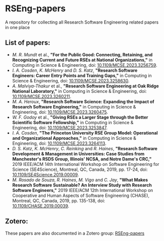 # RSEng-papers
A repository for collecting all Research Software Engineering related papers in one place

## List of papers:
- *M. R. Mundt* et al., **"For the Public Good: Connecting, Retaining, and Recognizing Current and Future RSEs at National Organizations,"** in Computing in Science & Engineering, doi: [10.1109/MCSE.2023.3256759](https://doi.org/10.1109/MCSE.2023.3256759).
- *I. A. Cosden*, *K. McHenry* and *D. S. Katz*, **"Research Software Engineers: Career Entry Points and Training Gaps,"** in Computing in Science & Engineering, doi: [10.1109/MCSE.2023.3258630](https://doi.org/10.1109/MCSE.2023.3258630).
- *A. Malviya-Thakur* et al., **"Research Software Engineering at Oak Ridge National Laboratory,"** in Computing in Science & Engineering, doi: [10.1109/MCSE.2023.3260211](https://doi.org/10.1109/MCSE.2023.3260211).
- *M. A. Heroux*, **"Research Software Science: Expanding the Impact of Research Software Engineering,"** in Computing in Science & Engineering, doi: [10.1109/MCSE.2023.3260475](https://doi.org/10.1109/MCSE.2023.3260475).
- *W. F. Godoy* et al., **"Giving RSEs a Larger Stage through the Better Scientific Software Fellowship,"** in Computing in Science & Engineering, doi: [10.1109/MCSE.2023.3253847](https://doi.org/10.1109/MCSE.2023.3253847).
- *I. A. Cosden*, **"The Princeton University RSE Group Model: Operational and Organizational Approaches,"** in Computing in Science & Engineering, doi: [10.1109/MCSE.2023.3264113](https://doi.org/10.1109/MCSE.2023.3264113).
- *D. S. Katz*, *K. McHenry*, *C. Reinking* and *R. Haines*, **"Research Software Development & Management in Universities: Case Studies from Manchester's RSDS Group, Illinois' NCSA, and Notre Dame's CRC,"** 2019 IEEE/ACM 14th International Workshop on Software Engineering for Science (SE4Science), Montreal, QC, Canada, 2019, pp. 17-24, doi: [10.1109/SE4Science.2019.00009](https://doi.org/10.1109/SE4Science.2019.00009).
- *M. Rosado de Souza*, *R. Haines*, *M. Vigo* and *C. Jay*, **"What Makes Research Software Sustainable? An Interview Study with Research Software Engineers,"** 2019 IEEE/ACM 12th International Workshop on Cooperative and Human Aspects of Software Engineering (CHASE), Montreal, QC, Canada, 2019, pp. 135-138, doi: [10.1109/CHASE.2019.00039](https://doi.org/10.1109/CHASE.2019.00039).

## Zotero:

These papers are also documented in a Zotero group: [RSEng-papers](https://www.zotero.org/groups/5023353/rseng-papers)
